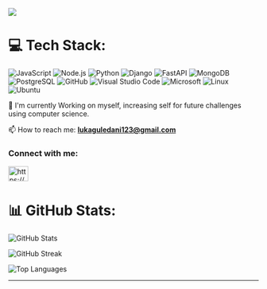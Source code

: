 [![](https://visitcount.itsvg.in/api?id=Vanoo123&icon=5&color=12)](https://visitcount.itsvg.in)
# 💻 Tech Stack:
![JavaScript](https://img.shields.io/badge/javascript-%23323330.svg?style=for-the-badge&logo=javascript&logoColor=%23F7DF1E)
![Node.js](https://img.shields.io/badge/Node.js-%2343853D?style=for-the-badge&logo=node.js&logoColor=%23FFFFFF)
![Python](https://img.shields.io/badge/python-%23563D7C.svg?style=for-the-badge&logo=python&logoColor=white)
![Django](https://img.shields.io/badge/django-%23092E20.svg?style=for-the-badge&logo=django&logoColor=white)
![FastAPI](https://img.shields.io/badge/FastAPI-005571?style=for-the-badge&logo=fastapi)
![MongoDB](https://img.shields.io/badge/MongoDB-%234ea94b.svg?style=for-the-badge&logo=mongodb&logoColor=white)
![PostgreSQL](https://img.shields.io/badge/PostgreSQL-%2300f.svg?style=for-the-badge&logo=postgresql&logoColor=white)
![GitHub](https://img.shields.io/badge/GitHub-%23121011.svg?style=for-the-badge&logo=github&logoColor=white) 
![Visual Studio Code](https://img.shields.io/badge/Visual%20Studio%20Code-0078d7.svg?style=for-the-badge&logo=visual-studio-code&logoColor=white)
![Microsoft](https://img.shields.io/badge/Microsoft-0078D4?style=for-the-badge&logo=microsoft&logoColor=white)
![Linux](https://img.shields.io/badge/Linux-FCC624?style=for-the-badge&logo=linux&logoColor=black)
![Ubuntu](https://img.shields.io/badge/Ubuntu-E95420?style=for-the-badge&logo=ubuntu&logoColor=white)

  🌱 I'm currently Working on myself, increasing self for future challenges using computer science.
 
 📫 How to reach me: **lukaguledani123@gmail.com**

<h3 align="left">Connect with me:</h3>
<p align="left">
<a href="https://www.linkedin.com/in/lussskki/" target="blank"><img align="center" src="https://raw.githubusercontent.com/rahuldkjain/github-profile-readme-generator/master/src/images/icons/Social/linked-in-alt.svg" alt="https://www.linkedin.com/in/lussskki/" height="30" width="40" /></a>
</p>

# 📊 GitHub Stats:
![GitHub Stats](https://github-readme-stats.vercel.app/api?username=Lussskki&theme=dark&hide_border=false&include_all_commits=true&count_private=false&token=YOUR_GITHUB_TOKEN)

![GitHub Streak](https://github-readme-streak-stats.herokuapp.com/?user=Lussskki&theme=dark&hide_border=false)

![Top Languages](https://github-readme-stats.vercel.app/api/top-langs/?username=Lussskki&theme=dark&hide_border=false&include_all_commits=true&count_private=false&layout=compact&token=YOUR_GITHUB_TOKEN)


---
